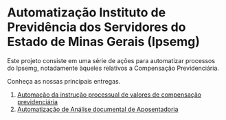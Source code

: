 # Automatização Instituto de Previdência dos Servidores do Estado de Minas Gerais (Ipsemg)  

Este projeto consiste em uma série de ações para automatizar processos do Ipsemg, notadamente àqueles relativos a Compensação Previdenciária.

Conheça as nossas principais entregas.


 1. [Automação da instrução processual de valores de compensação previdenciária](valores_receber_pagar.md)
 2. [Automatização de Análise documental de Aposentadoria]()
 
